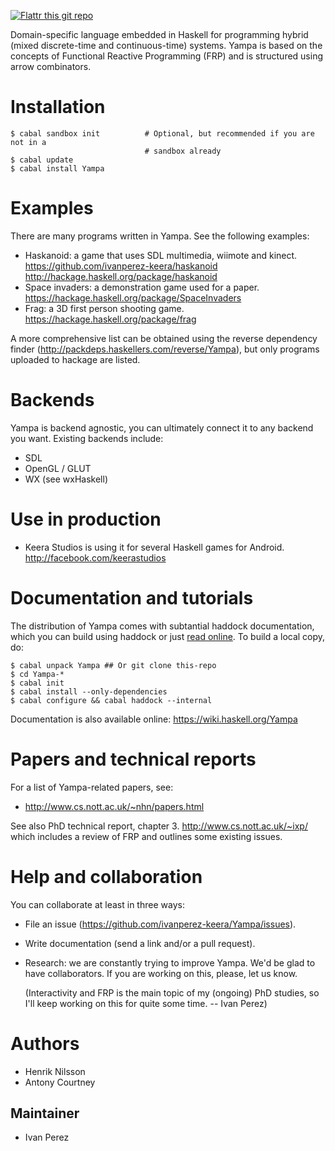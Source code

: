 [![Flattr this git repo](http://api.flattr.com/button/flattr-badge-large.png)](https://flattr.com/submit/auto?user_id=ivanperez-keera&url=https://github.com/ivanperez-keera/Yampa&title=Yampa&language=&tags=github&category=software) 

Domain-specific language embedded in Haskell for programming hybrid (mixed
discrete-time and continuous-time) systems. Yampa is based on the concepts of
Functional Reactive Programming (FRP) and is structured using arrow
combinators. 

# Installation

```
$ cabal sandbox init          # Optional, but recommended if you are not in a
                              # sandbox already
$ cabal update
$ cabal install Yampa
```

# Examples

There are many programs written in Yampa. See the following examples:

* Haskanoid: a game that uses SDL multimedia, wiimote and kinect.
  https://github.com/ivanperez-keera/haskanoid
  http://hackage.haskell.org/package/haskanoid
* Space invaders: a demonstration game used for a paper.
  https://hackage.haskell.org/package/SpaceInvaders 
* Frag: a 3D first person shooting game.
  https://hackage.haskell.org/package/frag

A more comprehensive list can be obtained using the reverse dependency finder
(http://packdeps.haskellers.com/reverse/Yampa), but only programs uploaded to
hackage are listed. 

# Backends

Yampa is backend agnostic, you can ultimately connect it to any backend you
want. Existing backends include:
* SDL
* OpenGL / GLUT
* WX (see wxHaskell)

# Use in production

* Keera Studios is using it for several Haskell games for Android.
  http://facebook.com/keerastudios

# Documentation and tutorials

The distribution of Yampa comes with subtantial haddock documentation, which you can
build using haddock or just [read online](https://hackage.haskell.org/package/Yampa).
To build a local copy, do:

```
$ cabal unpack Yampa ## Or git clone this-repo
$ cd Yampa-*
$ cabal init
$ cabal install --only-dependencies
$ cabal configure && cabal haddock --internal
```

Documentation is also available online: https://wiki.haskell.org/Yampa

# Papers and technical reports

For a list of Yampa-related papers, see:

* http://www.cs.nott.ac.uk/~nhn/papers.html

See also PhD technical report, chapter 3. http://www.cs.nott.ac.uk/~ixp/
which includes a review of FRP and outlines some existing issues.

# Help and collaboration

You can collaborate at least in three ways:

* File an issue (https://github.com/ivanperez-keera/Yampa/issues).
* Write documentation (send a link and/or a pull request).
* Research: we are constantly trying to improve Yampa. We'd be glad to have
  collaborators.  If you are working on this, please, let us know. 

  (Interactivity and FRP is the main topic of my (ongoing) PhD studies, so I'll
  keep working on this for quite some time. -- Ivan Perez)

# Authors

* Henrik Nilsson
* Antony Courtney

## Maintainer

* Ivan Perez
